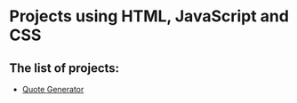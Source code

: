 # Projects using HTML, JavaScript and CSS

## The list of projects:

- [Quote Generator](https://nykko7.github.io/proyectos_html_js_css/quote_generator/index.html)
